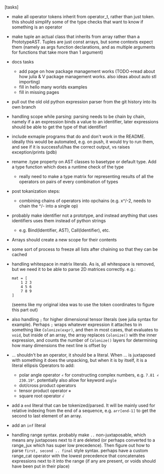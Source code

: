 [tasks]
- make all operator tokens inherit from operator_t, rather than just token. this should simplify some of the type checks that want to know if something is an operator
- make tuple an actual class that inherits from array rather than a PrototypeAST. Tuples are just const arrays, but some contexts expect them (namely as args function declarations, and as multiple arguments for functions that take more than 1 argument)
- docs tasks
    - add page on how package management works (TODO->read about how julia & V package management works. also ideas about auto stl importing)
    - fill in hello many worlds examples
    - fill in missing pages
- pull out the old old python expression parser from the git history into its own branch
- handling scope while parsing: parsing needs to be chain by chain, namely if a an expression binds a value to an identifier, later expressions should be able to get the type of that identifier!
- include exmaple programs that do and don't work in the README. ideally this would be automated, e.g. on push, it would try to run them, and see if it is successful/has the correct output, vs raises exception/prints (pdb)
- rename .type property on AST classes to basetype or default type. Add a type function which does a runtime check of the type
    - really need to make a type matrix for representing results of all the operators on pairs of every combination of types
- post tokanization steps:
    - combining chains of operators into opchains (e.g. x^/-2, needs to chain the ^/- into a single op)
- probably make identifier not a prototype, and instead anything that uses identifiers uses them instead of python strings
    - e.g. Bind(Identifier, AST), Call(Identifier), etc.
- Arrays should create a new scope for their contents
- some sort of process to freeze all lists after chaining so that they can be cached
- handling whitespace in matrix literals. As is, all whitespace is removed, but we need it to be able to parse 2D matrices correctly. e.g.:
    
    ```
    mat = [
        1 2 3
        4 5 6
        7 8 9
    ]
    ``` 
    (seems like my original idea was to use the token coordinates to figure this part out)

- also handling `;` for higher dimensional tensor literals (see julia syntax for example). Perhaps `;` wraps whatever expression it attaches to in something like `Colonize(expr)`, and then in most cases, that evaluates to `void`, but inside of an array, the array replaces `Colonize()` with the inner expression, and counts the number of `Colonize()` layers for determining how many dimensions the next line is offset by
- ... shouldn't be an operator, it should be a literal. When ... is juxtaposed with something it does the unpacking, but when it is by itself, it is a literal ellipsis
Operators to add:
    - polar angle operator `∠` for constructing complex numbers, e.g. `7.81 ∠ 230.19°`. potentially also allow for keyword `angle`
    - dot/cross product operators
    - tensor product operator `⊗`
    - square root operator `√`
- add a `end` literal that can be tokenized/parsed. It will be mainly used for relative indexing from the end of a sequence, e.g. `arr[end-1]` to get the second to last element of an array.
- add an `inf` literal
- handling range syntax. probably make `..` non-juxtaposable, which means any juxtaposes next to it are deleted (or perhaps converted to a range_jux which has super low precedence). Then figure out how to parse `first, second .. final` style syntax. perhaps have a custom range_cat operator with the lowest precedence that concatenates expressions next to it into the range (if any are present, or voids should have been put in their place)
